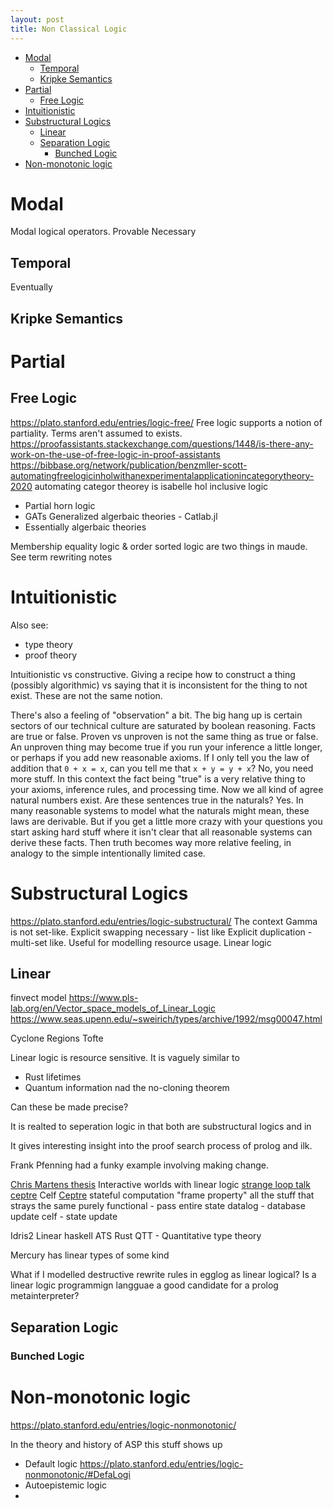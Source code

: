```yaml
---
layout: post
title: Non Classical Logic
---
```


- [Modal](#modal)
  - [Temporal](#temporal)
  - [Kripke Semantics](#kripke-semantics)
- [Partial](#partial)
  - [Free Logic](#free-logic)
- [Intuitionistic](#intuitionistic)
- [Substructural Logics](#substructural-logics)
  - [Linear](#linear)
  - [Separation Logic](#separation-logic)
    - [Bunched Logic](#bunched-logic)
- [Non-monotonic logic](#non-monotonic-logic)


# Modal
Modal logical operators.
Provable
Necessary

## Temporal
Eventually
## Kripke Semantics


# Partial
## Free Logic
https://plato.stanford.edu/entries/logic-free/
Free logic supports a notion of partiality. Terms aren't assumed to exists.
https://proofassistants.stackexchange.com/questions/1448/is-there-any-work-on-the-use-of-free-logic-in-proof-assistants
https://bibbase.org/network/publication/benzmller-scott-automatingfreelogicinholwithanexperimentalapplicationincategorytheory-2020 automating categor theorey is isabelle hol
inclusive logic


- Partial horn logic
- GATs Generalized algerbaic theories - Catlab.jl
- Essentially algerbaic theories

Membership equality logic & order sorted logic are two things in maude. See term rewriting notes

# Intuitionistic
Also see:
- type theory
- proof theory


Intuitionistic vs constructive.
Giving a recipe how to construct a thing (possibly algorithmic) vs saying that it is inconsistent for the thing to not exist.
These are not the same notion.

There's also a feeling of "observation" a bit. The big hang up is certain sectors of our technical culture are saturated by boolean reasoning. Facts are true or false.
Proven vs unproven is not the same thing as true or false. An unproven thing may become true if you run your inference a little longer, or perhaps if you add new reasonable axioms.
If I only tell you the law of addition that `0 + x = x`, can you tell me that `x + y = y + x`? No, you need more stuff. In this context the fact being "true" is a very relative thing to your axioms, inference rules, and processing time.
Now we all kind of agree natural numbers exist. Are these sentences true in the naturals? Yes. In many reasonable systems to model what the naturals might mean, these laws are derivable.
But if you get a little more crazy with your questions you start asking hard stuff where it isn't clear that all reasonable systems can derive these facts. Then truth becomes way more relative feeling, in analogy to the simple intentionally limited case.


# Substructural Logics
https://plato.stanford.edu/entries/logic-substructural/
The context Gamma is not set-like.
Explicit swapping necessary - list like
Explicit duplication - multi-set like. Useful for modelling resource usage. Linear logic


## Linear
finvect model
<https://www.pls-lab.org/en/Vector_space_models_of_Linear_Logic>
<https://www.seas.upenn.edu/~sweirich/types/archive/1992/msg00047.html>

Cyclone
Regions
Tofte



Linear logic is resource sensitive. It is vaguely similar to
- Rust lifetimes
- Quantum information nad the no-cloning theorem

Can these be made precise?

It is realted to seperation logic in that both are substructural logics and in 

It gives interesting insight into the proof search process of prolog and ilk.

Frank Pfenning had a funky example involving making change.


[Chris Martens thesis](http://www.cs.cmu.edu/~cmartens/thesis/) Interactive worlds with linear logic
[strange loop talk](https://www.youtube.com/watch?v=rICThUCtJ0k&ab_channel=StrangeLoopConference)
[ceptre](https://www.youtube.com/watch?v=bFeJZRdhKcI&ab_channel=StrangeLoopConference)
Celf
[Ceptre](https://github.com/chrisamaphone/interactive-lp) 
stateful computation "frame property" all the stuff that strays the same
purely functional - pass entire state
datalog - database update
celf - state update




Idris2
Linear haskell
ATS
Rust
QTT - Quantitative type theory


Mercury has linear types of some kind


What if I modelled destructive rewrite rules in egglog as linear logical?
Is a linear logic programmign langguae a good candidate for a prolog metainterpreter?


## Separation Logic
### Bunched Logic

# Non-monotonic logic

https://plato.stanford.edu/entries/logic-nonmonotonic/

In the theory and history of ASP this stuff shows up
- Default logic  https://plato.stanford.edu/entries/logic-nonmonotonic/#DefaLogi
- Autoepistemic logic
- 